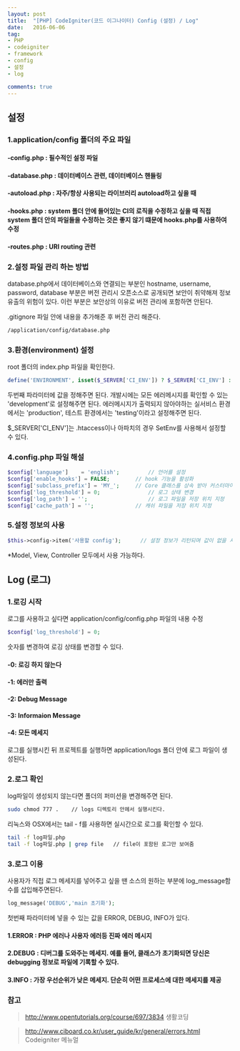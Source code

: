 ```yaml
---
layout: post
title:  "[PHP] CodeIgniter(코드 이그나이터) Config (설정) / Log"
date:   2016-06-06
tag:
- PHP
- codeigniter
- framework
- config
- 설정
- log

comments: true
---
```


## 설정

### 1.application/config 폴더의 주요 파일

#### -config.php : 필수적인 설정 파일

#### -database.php : 데이터베이스 관련, 데이터베이스 핸들링 

#### -autoload.php : 자주/항상 사용되는 라이브러리 autoload하고 싶을 때

#### -hooks.php : system 폴더 안에 들어있는 CI의 로직을 수정하고 싶을 때 직접 system 폴더 안의 파일들을 수정하는 것은 좋지 않기 떄문에 hooks.php를 사용하여 수정

#### -routes.php : URI routing 관련

### 2.설정 파일 관리 하는 방법
database.php에서 데이터베이스와 연결되는 부분인 hostname, username, password, database 부분은 버전 관리시 오픈소스로 공개되면 보안이 취약해져 정보 유출의 위험이 있다. 이런 부분은 보안상의 이유로 버전 관리에 포함하면 안된다.

.gitignore 파일 안에 내용을 추가해준 후 버전 관리 해준다.

```bash
/application/config/database.php
```

### 3.환경(environment) 설정
root 폴더의 index.php 파일을 확인한다.
	
```php
define('ENVIRONMENT', isset($_SERVER['CI_ENV']) ? $_SERVER['CI_ENV'] : 'development');
```

두번째 파라미터에 값을 정해주면 된다.
개발시에는 모든 에러메시지를 확인할 수 있는 'development'로 설정해주면 된다. 
에러메시지가 출력되지 않아야하는 실서비스 환경에서는 'production', 테스트 환경에서는 'testing'이라고 설정해주면 된다.

$_SERVER['CI_ENV']는 .htaccess이나 아파치의 경우 SetEnv를 사용해서 설정할 수 있다.

### 4.config.php 파일 해설
```php
$config['language']    = 'english';			// 언어를 설정
$config['enable_hooks'] = FALSE;		// hook 기능을 활성화
$config['subclass_prefix'] = 'MY_';		// Core 클래스를 상속 받아 커스터마이징 할 때 클래스 이름의 약속된 접두사를 변경
$config['log_threshold'] = 0;				// 로그 상태 변경 
$config['log_path'] = '';					// 로그 파일을 저장 위치 지정
$config['cache_path'] = '';				// 캐쉬 파일을 저장 위치 지정
```

### 5.설정 정보의 사용
```php
$this->config->item('사용할 config');		// 설정 정보가 리턴되며 값이 없을 시 FALSE가 리턴
```

*Model, View, Controller 모두에서 사용 가능하다.

## Log (로그)

### 1.로깅 시작
로그를 사용하고 싶다면 application/config/config.php 파일의 내용 수정

```php
$config['log_threshold'] = 0;
```

숫자를 변경하여 로깅 상태를 변경할 수 있다.

#### -0: 로깅 하지 않는다  
#### -1: 에러만 출력  
#### -2: Debug Message  
#### -3: Informaion Message  
#### -4: 모든 메세지

로그를 실행시킨 뒤 프로젝트를 실행하면 application/logs 폴더 안에 로그 파일이 생성된다.

### 2.로그 확인
log파일이 생성되지 않는다면 폴더의 퍼미션을 변경해주면 된다.

```bash
sudo chmod 777 . 	// logs 디렉토리 안헤서 실행시킨다.
```

리눅스와 OSX에서는 tail - f를 사용하면 실시간으로 로그를 확인할 수 있다.

```bash
tail -f log파일.php 
tail -f log파일.php | grep file 	// file이 포함된 로그만 보여줌
```

### 3.로그 이용
사용자가 직접 로그 메세지를 넣어주고 싶을 땐 소스의 원하는 부분에 log_message함수를 삽입해주면된다.
```php
log_message('DEBUG','main 초기화');
```

첫번째 파라미터에 넣을 수 있는 값을 ERROR, DEBUG, INFO가 있다.

#### 1.ERROR : PHP 에러나 사용자 에러등 진짜 에러 메시지

#### 2.DEBUG : 디버그를 도와주는 메세지. 예를 들어, 클래스가 초기화되면 당신은 debugging 정보로 파일에 기록할 수 있다.

#### 3.INFO : 가장 우선순위가 낮은 메세지. 단순히 어떤 프로세스에 대한 메세지를 제공

### 참고
> http://www.opentutorials.org/course/697/3834 생활코딩

> http://www.ciboard.co.kr/user_guide/kr/general/errors.html Codeigniter 메뉴얼